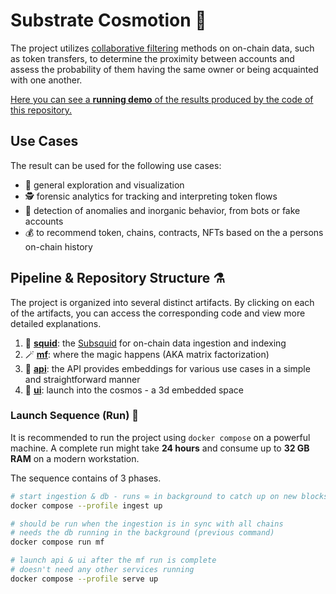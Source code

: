 # Substrate Cosmotion 🌌

The project utilizes [collaborative filtering](https://en.wikipedia.org/wiki/Collaborative_filtering) methods on on-chain data, such as token transfers, to determine the proximity between accounts and assess the probability of them having the same owner or being acquainted with one another.

[Here you can see a **running demo** of the results produced by the code of this repository.](https://polkadot.cosmotion.ai)

## Use Cases

The result can be used for the following use cases:

- 🔭 general exploration and visualization
- 🕵️ forensic analytics for tracking and interpreting token flows
- 👾 detection of anomalies and inorganic behavior, from bots or fake accounts
- 💰 to recommend token, chains, contracts, NFTs based on the a persons on-chain history

## Pipeline & Repository Structure ⚗️

The project is organized into several distinct artifacts. By clicking on each of the artifacts, you can access the corresponding code and view more detailed explanations.

1. 🦑 **[squid](squid/)**: the [Subsquid](https://www.subsquid.io) for on-chain data ingestion and indexing
2. 🪄 **[mf](mf/)**: where the magic happens (AKA matrix factorization)
3. 🤖 **[api](api/)**: the API provides embeddings for various use cases in a simple and straightforward manner
4. 🚀 **[ui](ui/)**: launch into the cosmos - a 3d embedded space

### Launch Sequence (Run) 🚀

It is recommended to run the project using `docker compose` on a powerful machine. A complete run might take **24 hours** and consume up to **32 GB RAM** on a modern workstation.

The sequence contains of 3 phases.

```bash
# start ingestion & db - runs ∞ in background to catch up on new blocks
docker compose --profile ingest up

# should be run when the ingestion is in sync with all chains
# needs the db running in the background (previous command)
docker compose run mf

# launch api & ui after the mf run is complete
# doesn't need any other services running
docker compose --profile serve up
```

